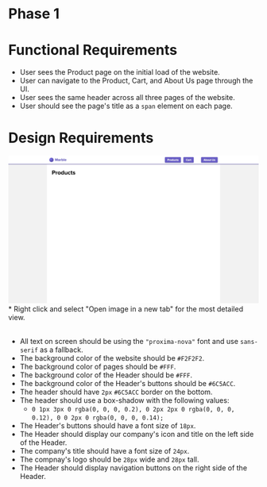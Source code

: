 # Phase 1

# Functional Requirements

* User sees the Product page on the initial load of the website.
* User can navigate to the Product, Cart, and About Us page through the UI.
* User sees the same header across all three pages of the website.
* User should see the page's title as a `span` element on each page.

# Design Requirements

<img src="https://github.com/DevMountain/qa-ecommerce/blob/assets/phase_1.jpg" />
* Right click and select "Open image in a new tab" for the most detailed view.

<br />
<br />

* All text on screen should be using the `"proxima-nova"` font and use `sans-serif` as a fallback.
* The background color of the website should be `#F2F2F2`.
* The background color of pages should be `#FFF`.
* The background color of the Header should be `#FFF`.
* The background color of the Header's buttons should be `#6C5ACC`.
* The header should have `2px` `#6C5ACC` border on the bottom.
* The header should use a box-shadow with the following values: 
  * `0 1px 3px 0 rgba(0, 0, 0, 0.2), 0 2px 2px 0 rgba(0, 0, 0, 0.12), 0 0 2px 0 rgba(0, 0, 0, 0.14);`
* The Header's buttons should have a font size of `18px`.
* The Header should display our company's icon and title on the left side of the Header.
* The company's title should have a font size of `24px`.
* The compnay's logo should be `28px` wide and `28px` tall.
* The Header should display navigation buttons on the right side of the Header.